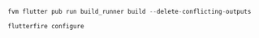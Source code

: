 ```s
fvm flutter pub run build_runner build --delete-conflicting-outputs
```

```s
flutterfire configure
```